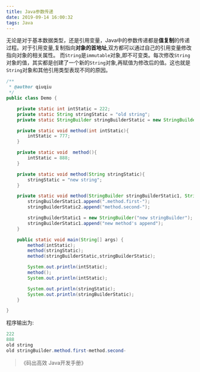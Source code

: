 ```yaml
---
title: Java参数传递
date: 2019-09-14 16:00:32
tags: Java
---
```

无论是对于基本数据类型，还是引用变量，Java中的参数传递都是**值复制**的传递过程。对于引用变量,复制指向**对象的首地址**,双方都可以通过自己的引用变量修改指向对象的相关属性。
而`String`是`immutable`对象,即不可变类。每次修改`String`对象的值，其实都是创建了一个新的`String`对象,再赋值为修改后的值。这也就是`String`对象和其他引用类型表现不同的原因。

```java
/**
 * @author qiuqiu
 */
public class Demo {

    private static int intStatic = 222;
    private static String stringStatic = "old string";
    private static StringBuilder stringBuilderStatic = new StringBuilder("old stringBuilder");

    private static void method(int intStatic){
        intStatic = 777;
    }

    private static void  method(){
        intStatic = 888;
    }

    private static void method(String stringStatic){
        stringStatic = "new string";
    }

    private static void method(StringBuilder stringBuilderStatic1, StringBuilder stringBuilderStatic2){
        stringBuilderStatic1.append(".method.first-");
        stringBuilderStatic2.append("method.second-");

        stringBuilderStatic1 = new StringBuilder("new stringBuilder");
        stringBuilderStatic1.append("new method's append");
    }

    public static void main(String[] args) {
        method(intStatic);
        method(stringStatic);
        method(stringBuilderStatic,stringBuilderStatic);

        System.out.println(intStatic);
        method();
        System.out.println(intStatic);

        System.out.println(stringStatic);
        System.out.println(stringBuilderStatic);
    }

}
```

程序输出为:

```java
222
888
old string
old stringBuilder.method.first-method.second-
```

> 《码出高效 Java开发手册》
